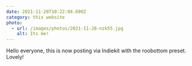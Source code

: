 ```yaml
---
date: 2021-11-28T10:22:04.690Z
category: this website
photo:
  - url: /images/photos/2021-11-28-nzk55.jpg
    alt: Its me!
---
```

Hello everyone, this is now posting via Indiekit with the roobottom preset. Lovely!
